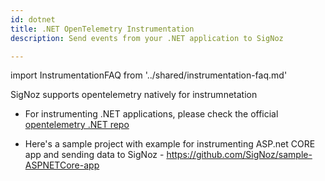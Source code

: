 ```yaml
---
id: dotnet
title: .NET OpenTelemetry Instrumentation
description: Send events from your .NET application to SigNoz

---
```


import InstrumentationFAQ from '../shared/instrumentation-faq.md'


SigNoz supports opentelemetry natively for instrumnetation

- For instrumenting .NET applications, please check the official [opentelemetry .NET repo](https://github.com/open-telemetry/opentelemetry-dotnet)

- Here's a sample project with example for instrumenting ASP.net CORE app and sending data to SigNoz - https://github.com/SigNoz/sample-ASPNETCore-app

<p>&nbsp;</p>

<!-- <p align="center">

[![Book meeting](/img/docs/ZoomCTA1.png)](https://calendly.com/pranay-signoz/instrumentation-office-hrs)

</p> -->

<InstrumentationFAQ />